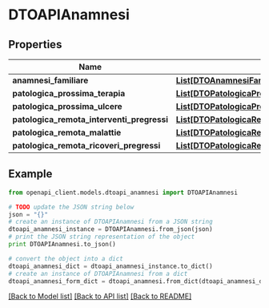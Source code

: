 # DTOAPIAnamnesi



## Properties

Name | Type | Description | Notes
------------ | ------------- | ------------- | -------------
**anamnesi_familiare** | [**List[DTOAnamnesiFamiliare]**](DTOAnamnesiFamiliare.md) |  | [optional] 
**patologica_prossima_terapia** | [**List[DTOPatologicaProssimaTerapieInAtto]**](DTOPatologicaProssimaTerapieInAtto.md) |  | [optional] 
**patologica_prossima_ulcere** | [**List[DTOPatologicaProssimaUlcereDaPressione]**](DTOPatologicaProssimaUlcereDaPressione.md) |  | [optional] 
**patologica_remota_interventi_pregressi** | [**List[DTOPatologicaRemotaInterventiPregressi]**](DTOPatologicaRemotaInterventiPregressi.md) |  | [optional] 
**patologica_remota_malattie** | [**List[DTOPatologicaRemotaMalattie]**](DTOPatologicaRemotaMalattie.md) |  | [optional] 
**patologica_remota_ricoveri_pregressi** | [**List[DTOPatologicaRemotaRicoveriPregressi]**](DTOPatologicaRemotaRicoveriPregressi.md) |  | [optional] 

## Example

```python
from openapi_client.models.dtoapi_anamnesi import DTOAPIAnamnesi

# TODO update the JSON string below
json = "{}"
# create an instance of DTOAPIAnamnesi from a JSON string
dtoapi_anamnesi_instance = DTOAPIAnamnesi.from_json(json)
# print the JSON string representation of the object
print DTOAPIAnamnesi.to_json()

# convert the object into a dict
dtoapi_anamnesi_dict = dtoapi_anamnesi_instance.to_dict()
# create an instance of DTOAPIAnamnesi from a dict
dtoapi_anamnesi_form_dict = dtoapi_anamnesi.from_dict(dtoapi_anamnesi_dict)
```
[[Back to Model list]](../README.md#documentation-for-models) [[Back to API list]](../README.md#documentation-for-api-endpoints) [[Back to README]](../README.md)


